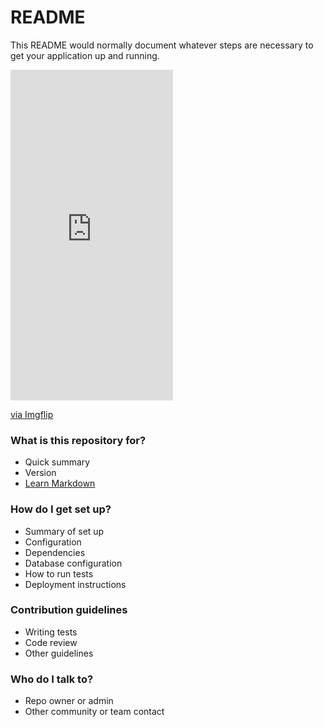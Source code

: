 # README #

This README would normally document whatever steps are necessary to get your application up and running.

<div style="width:260px;max-width:100%;"><div style="height:0;padding-bottom:203.46%;position:relative;"><iframe width="260" height="529" style="position:absolute;top:0;left:0;width:100%;height:100%;" frameBorder="0" src="https://imgflip.com/embed/4d5abk"></iframe></div><p><a href="https://imgflip.com/gif/4d5abk">via Imgflip</a></p></div>

### What is this repository for? ###

* Quick summary
* Version
* [Learn Markdown](https://bitbucket.org/tutorials/markdowndemo)

### How do I get set up? ###

* Summary of set up
* Configuration
* Dependencies
* Database configuration
* How to run tests
* Deployment instructions

### Contribution guidelines ###

* Writing tests
* Code review
* Other guidelines

### Who do I talk to? ###

* Repo owner or admin
* Other community or team contact
